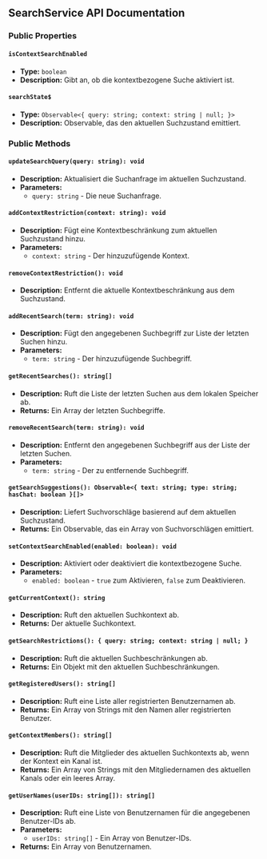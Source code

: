 ## SearchService API Documentation

### Public Properties

#### `isContextSearchEnabled`

- **Type:** `boolean`
- **Description:** Gibt an, ob die kontextbezogene Suche aktiviert ist.

#### `searchState$`

- **Type:** `Observable<{ query: string; context: string | null; }>`
- **Description:** Observable, das den aktuellen Suchzustand emittiert.

### Public Methods

#### `updateSearchQuery(query: string): void`

- **Description:** Aktualisiert die Suchanfrage im aktuellen Suchzustand.
- **Parameters:**
  - `query: string` - Die neue Suchanfrage.

#### `addContextRestriction(context: string): void`

- **Description:** Fügt eine Kontextbeschränkung zum aktuellen Suchzustand hinzu.
- **Parameters:**
  - `context: string` - Der hinzuzufügende Kontext.

#### `removeContextRestriction(): void`

- **Description:** Entfernt die aktuelle Kontextbeschränkung aus dem Suchzustand.

#### `addRecentSearch(term: string): void`

- **Description:** Fügt den angegebenen Suchbegriff zur Liste der letzten Suchen hinzu.
- **Parameters:**
  - `term: string` - Der hinzuzufügende Suchbegriff.

#### `getRecentSearches(): string[]`

- **Description:** Ruft die Liste der letzten Suchen aus dem lokalen Speicher ab.
- **Returns:** Ein Array der letzten Suchbegriffe.

#### `removeRecentSearch(term: string): void`

- **Description:** Entfernt den angegebenen Suchbegriff aus der Liste der letzten Suchen.
- **Parameters:**
  - `term: string` - Der zu entfernende Suchbegriff.

#### `getSearchSuggestions(): Observable<{ text: string; type: string; hasChat: boolean }[]>`

- **Description:** Liefert Suchvorschläge basierend auf dem aktuellen Suchzustand.
- **Returns:** Ein Observable, das ein Array von Suchvorschlägen emittiert.

#### `setContextSearchEnabled(enabled: boolean): void`

- **Description:** Aktiviert oder deaktiviert die kontextbezogene Suche.
- **Parameters:**
  - `enabled: boolean` - `true` zum Aktivieren, `false` zum Deaktivieren.

#### `getCurrentContext(): string`

- **Description:** Ruft den aktuellen Suchkontext ab.
- **Returns:** Der aktuelle Suchkontext.

#### `getSearchRestrictions(): { query: string; context: string | null; }`

- **Description:** Ruft die aktuellen Suchbeschränkungen ab.
- **Returns:** Ein Objekt mit den aktuellen Suchbeschränkungen.

#### `getRegisteredUsers(): string[]`

- **Description:** Ruft eine Liste aller registrierten Benutzernamen ab.
- **Returns:** Ein Array von Strings mit den Namen aller registrierten Benutzer.

#### `getContextMembers(): string[]`

- **Description:** Ruft die Mitglieder des aktuellen Suchkontexts ab, wenn der Kontext ein Kanal ist.
- **Returns:** Ein Array von Strings mit den Mitgliedernamen des aktuellen Kanals oder ein leeres Array.

#### `getUserNames(userIDs: string[]): string[]`

- **Description:** Ruft eine Liste von Benutzernamen für die angegebenen Benutzer-IDs ab.
- **Parameters:**
  - `userIDs: string[]` - Ein Array von Benutzer-IDs.
- **Returns:** Ein Array von Benutzernamen.
